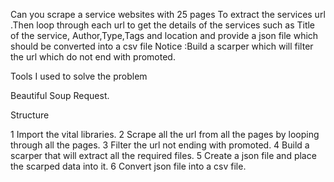 Can you scrape a service websites with  25 pages   To extract the  services url .Then loop through each url  to get the details of the services such as  Title of the service, Author,Type,Tags and location and provide a json file which should be converted into a csv file 
Notice :Build a scarper which will filter the  url  which do not end with promoted.

Tools  I used to solve the problem

Beautiful Soup
Request.


Structure

 1 Import the vital libraries.
 2 Scrape all the url  from all the pages by looping through all the pages.
 3 Filter the url not ending with promoted.
 4 Build a scarper that will extract all the required files.
 5  Create a json file and place the scarped data into it.
 6 Convert json file into a csv file.
